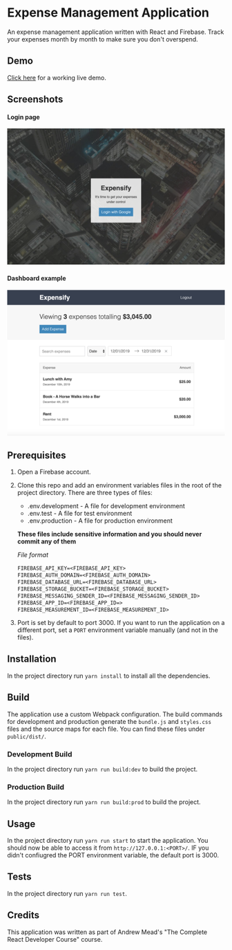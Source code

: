# Expense Management Application

An expense management application written with React and Firebase. Track your expenses month by month to make sure you don't overspend.

## Demo

[Click here](https://langer-react-expensify-app.herokuapp.com/) for a working live demo.

## Screenshots

#### Login page
![Login Page](public/images/Snapshots/Login.png "Login Page")

#### Dashboard example
![Dashboard](public/images/Snapshots/Dashboard.png "Dashboard Page")

## Prerequisites

1. Open a Firebase account.
2. Clone this repo and add an environment variables files in the root of the project directory. There are three types of files:
   * .env.development - A file for development environment
   * .env.test - A file for test environment
   * .env.production - A file for production environment

    **These files include sensitive information and you should never commit any of them**

    *File format*
    ```
    FIREBASE_API_KEY=<FIREBASE_API_KEY>
    FIREBASE_AUTH_DOMAIN=<FIREBASE_AUTH_DOMAIN>
    FIREBASE_DATABASE_URL=<FIREBASE_DATABASE_URL>
    FIREBASE_STORAGE_BUCKET=<FIREBASE_STORAGE_BUCKET>
    FIREBASE_MESSAGING_SENDER_ID=<FIREBASE_MESSAGING_SENDER_ID>
    FIREBASE_APP_ID=<FIREBASE_APP_ID=>
    FIREBASE_MEASUREMENT_ID=<FIREBASE_MEASUREMENT_ID>
    ```
3. Port is set by default to port 3000. If you want to run the application on a different port, set a `PORT` environment variable manually (and not in the files).

## Installation

In the project directory run `yarn install` to install all the dependencies.

## Build

The application use a custom Webpack configuration. The build commands for development and production generate the `bundle.js` and `styles.css` files and the source maps for each file. You can find these files under `public/dist/`.

### Development Build
In the project directory run `yarn run build:dev` to build the project.

### Production Build
In the project directory run `yarn run build:prod` to build the project.

## Usage

In the project directory run `yarn run start` to start the application. You should now be able to access it from `http://127.0.0.1:<PORT>/`. IF you didn't confiugred the PORT environment variable, the default port is 3000.

## Tests

In the project directory run `yarn run test`.

## Credits

This application was written as part of Andrew Mead's "The Complete React Developer Course" course.